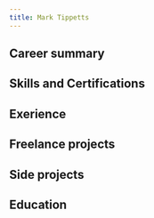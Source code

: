 ```yaml
---
title: Mark Tippetts
---
```

## Career summary

## Skills and Certifications

## Exerience

## Freelance projects

## Side projects

## Education
